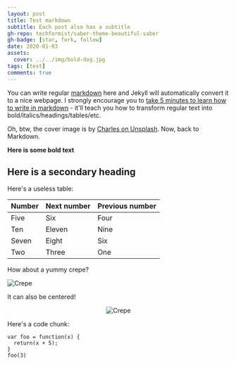 ```yaml
---
layout: post
title: Test markdown
subtitle: Each post also has a subtitle
gh-repo: techformist/saber-theme-beautiful-saber
gh-badge: [star, fork, follow]
date: 2020-01-03
assets:
  cover: ../../img/bold-dog.jpg
tags: [test]
comments: true
---
```


You can write regular [markdown](http://markdowntutorial.com/) here and Jekyll will automatically convert it to a nice webpage. I strongly encourage you to [take 5 minutes to learn how to write in markdown](http://markdowntutorial.com/) - it'll teach you how to transform regular text into bold/italics/headings/tables/etc.

Oh, btw, the cover image is by [Charles on Unsplash](https://unsplash.com/@charlesdeluvio). Now, back to Markdown.

**Here is some bold text**

## Here is a secondary heading

Here's a useless table:

| Number | Next number | Previous number |
| :----- | :---------- | :-------------- |
| Five   | Six         | Four            |
| Ten    | Eleven      | Nine            |
| Seven  | Eight       | Six             |
| Two    | Three       | One             |

How about a yummy crepe?

![Crepe](https://s3-media3.fl.yelpcdn.com/bphoto/cQ1Yoa75m2yUFFbY2xwuqw/348s.jpg)

It can also be centered!

<div style="text-align:center">

![Crepe](https://s3-media3.fl.yelpcdn.com/bphoto/cQ1Yoa75m2yUFFbY2xwuqw/348s.jpg)

</div>

Here's a code chunk:

```
var foo = function(x) {
  return(x + 5);
}
foo(3)
```
